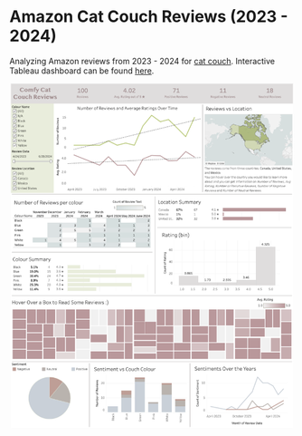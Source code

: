 # Amazon Cat Couch Reviews (2023 - 2024)
Analyzing Amazon reviews from 2023 - 2024 for [cat couch](https://www.amazon.ca/Washable-Medium-Durable-Non-Slip-26%C3%9719%C3%9713/dp/B0C5DMLPNC/ref=cm_cr_arp_d_product_top?ie=UTF8). Interactive Tableau dashboard can be found [here](https://public.tableau.com/app/profile/johanna.schmidle/viz/CatCouchDash/Dashboard1).
<div style="text-align: center;">
    <img src="CatDashFull.png" alt="Tableau Dashboard" width="500">
</div>

